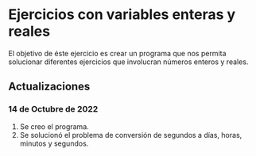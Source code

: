 # Ejercicios con variables enteras y reales

El objetivo de éste ejercicio es crear un programa que nos permita solucionar diferentes ejercicios que involucran números enteros y reales.

## Actualizaciones

### 14 de Octubre de 2022

1. Se creo el programa.
2. Se solucionó el problema de conversión de segundos a días, horas, minutos y segundos.